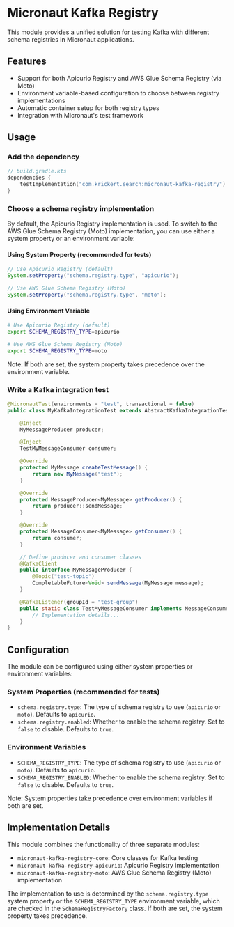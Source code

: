 # Micronaut Kafka Registry

This module provides a unified solution for testing Kafka with different schema registries in Micronaut applications.

## Features

- Support for both Apicurio Registry and AWS Glue Schema Registry (via Moto)
- Environment variable-based configuration to choose between registry implementations
- Automatic container setup for both registry types
- Integration with Micronaut's test framework

## Usage

### Add the dependency

```kotlin
// build.gradle.kts
dependencies {
    testImplementation("com.krickert.search:micronaut-kafka-registry")
}
```

### Choose a schema registry implementation

By default, the Apicurio Registry implementation is used. To switch to the AWS Glue Schema Registry (Moto) implementation, you can use either a system property or an environment variable:

#### Using System Property (recommended for tests)

```java
// Use Apicurio Registry (default)
System.setProperty("schema.registry.type", "apicurio");

// Use AWS Glue Schema Registry (Moto)
System.setProperty("schema.registry.type", "moto");
```

#### Using Environment Variable

```bash
# Use Apicurio Registry (default)
export SCHEMA_REGISTRY_TYPE=apicurio

# Use AWS Glue Schema Registry (Moto)
export SCHEMA_REGISTRY_TYPE=moto
```

Note: If both are set, the system property takes precedence over the environment variable.

### Write a Kafka integration test

```java
@MicronautTest(environments = "test", transactional = false)
public class MyKafkaIntegrationTest extends AbstractKafkaIntegrationTest<MyMessage> {

    @Inject
    MyMessageProducer producer;

    @Inject
    TestMyMessageConsumer consumer;

    @Override
    protected MyMessage createTestMessage() {
        return new MyMessage("test");
    }

    @Override
    protected MessageProducer<MyMessage> getProducer() {
        return producer::sendMessage;
    }

    @Override
    protected MessageConsumer<MyMessage> getConsumer() {
        return consumer;
    }

    // Define producer and consumer classes
    @KafkaClient
    public interface MyMessageProducer {
        @Topic("test-topic")
        CompletableFuture<Void> sendMessage(MyMessage message);
    }

    @KafkaListener(groupId = "test-group")
    public static class TestMyMessageConsumer implements MessageConsumer<MyMessage> {
        // Implementation details...
    }
}
```

## Configuration

The module can be configured using either system properties or environment variables:

### System Properties (recommended for tests)

- `schema.registry.type`: The type of schema registry to use (`apicurio` or `moto`). Defaults to `apicurio`.
- `schema.registry.enabled`: Whether to enable the schema registry. Set to `false` to disable. Defaults to `true`.

### Environment Variables

- `SCHEMA_REGISTRY_TYPE`: The type of schema registry to use (`apicurio` or `moto`). Defaults to `apicurio`.
- `SCHEMA_REGISTRY_ENABLED`: Whether to enable the schema registry. Set to `false` to disable. Defaults to `true`.

Note: System properties take precedence over environment variables if both are set.

## Implementation Details

This module combines the functionality of three separate modules:
- `micronaut-kafka-registry-core`: Core classes for Kafka testing
- `micronaut-kafka-registry-apicurio`: Apicurio Registry implementation
- `micronaut-kafka-registry-moto`: AWS Glue Schema Registry (Moto) implementation

The implementation to use is determined by the `schema.registry.type` system property or the `SCHEMA_REGISTRY_TYPE` environment variable, which are checked in the `SchemaRegistryFactory` class. If both are set, the system property takes precedence.
